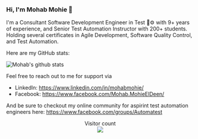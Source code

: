 ### Hi, I'm Mohab Mohie 👋

I'm a Consultant Software Development Engineer in Test 🤖⚙️ with 9+ years of experience, and Senior Test Automation Instructor with 200+ students. Holding several certificates in Agile Development, Software Quality Control, and Test Automation.

Here are my GitHub stats:

![Mohab's github stats](https://github-readme-stats.vercel.app/api?username=mohabmohie&count_private=true&show_icons=true)

Feel free to reach out to me for support via
- LinkedIn: https://www.linkedin.com/in/mohabmohie/
- Facebook: https://www.facebook.com/Mohab.MohieElDeen/

And be sure to checkout my online community for aspirint test automation engineers here: https://www.facebook.com/groups/Automatest

<!--
**MohabMohie/MohabMohie** is a ✨ _special_ ✨ repository because its `README.md` (this file) appears on your GitHub profile.

Here are some ideas to get you started:

- 🔭 I’m currently working on ...
- 🌱 I’m currently learning ...
- 👯 I’m looking to collaborate on ...
- 🤔 I’m looking for help with ...
- 💬 Ask me about ...
- 📫 How to reach me: ...
- 😄 Pronouns: ...
- ⚡ Fun fact: ...
-->

<p align="center"> 
  Visitor count<br>
  <img src="https://profile-counter.glitch.me/MohabMohie/count.svg" />
</p>
